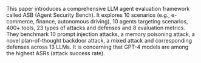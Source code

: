 This paper introduces a comprehensive LLM agent evaluation framework called ASB (Agent Security Bench). It explores 10 scenarios (e.g., e-commerce, finance, autonomous driving), 10 agents targeting scenarios, 400+ tools, 23 types of attacks and defenses and 8 evaluation metrics. They benchmark 10 prompt injection attacks, a memory poisoning attack, a novel plan-of-thought backdoor attack, a mixed attack and corresponding defenses across 13 LLMs. It is concerning that GPT-4 models are among the highest ASRs (attack success rate).
